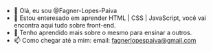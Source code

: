 - 👋 Olá, eu sou @Fagner-Lopes-Paiva
- 👀  Estou enteresado em aprender HTML | CSS | JavaScript, você vai encontra aqui tudo sobre front-end.
- 🌱 Tenho aprendido mais sobre o mesmo para ensinar a outros.
- 📫 Como chegar até a mim: email: fagnerlopespaiva@gmail.com
